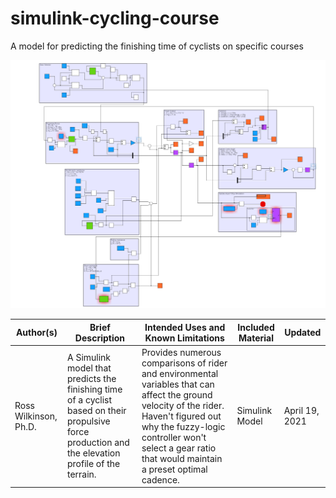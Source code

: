 # simulink-cycling-course

 A model for predicting the finishing time of cyclists on specific courses

![MATLAB animation](./simulink_model_screenshot.png)

| Author(s) | Brief Description | Intended Uses and Known Limitations | Included Material | Updated |
|-|-|-|-|-|
| Ross Wilkinson, Ph.D. | A Simulink model that predicts the finishing time of a cyclist based on their propulsive force production and the elevation profile of the terrain. | Provides numerous comparisons of rider and environmental variables that can affect the ground velocity of the rider. Haven't figured out why the fuzzy-logic controller won't select a gear ratio that would maintain a preset optimal cadence. |  Simulink Model | April 19, 2021 |
